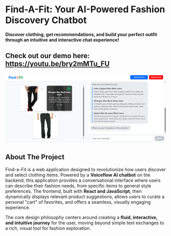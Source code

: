 # Find-A-Fit: Your AI-Powered Fashion Discovery Chatbot

**Discover clothing, get recommendations, and build your perfect outfit through an intuitive and interactive chat experience!**

Check out our demo here: https://youtu.be/bry2mMTu_FU
---

![Find-A-Fit](./main.png)

## About The Project

Find-a-Fit is a web application designed to revolutionize how users discover and select clothing items. Powered by a **Voiceflow AI chatbot** on the backend, this application provides a conversational interface where users can describe their fashion needs, from specific items to general style preferences. The frontend, built with **React and JavaScript**, then dynamically displays relevant product suggestions, allows users to curate a personal "cart" of favorites, and offers a seamless, visually engaging experience.

The core design philosophy centers around creating a **fluid, interactive, and intuitive journey** for the user, moving beyond simple text exchanges to a rich, visual tool for fashion exploration.
